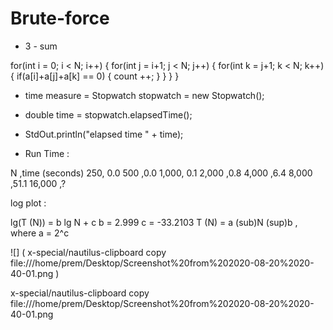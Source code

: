 # Brute-force

- 3 - sum

for(int i = 0; i < N; i++) {
    for(int j  = i+1; j < N; j++) {
        for(int k = j+1; k < N; k++) {
            if(a[i]+a[j]+a[k] == 0) {
                count ++;
            }
        }
    }
}

- time measure = Stopwatch stopwatch = new Stopwatch();
- double time = stopwatch.elapsedTime();
- StdOut.println("elapsed time " + time);

- Run Time :

N ,time (seconds)
250, 0.0
500 ,0.0
1,000, 0.1
2,000 ,0.8
4,000 ,6.4
8,000 ,51.1
16,000 ,?


log plot :

lg(T (N)) = b lg N + c
b = 2.999
c = -33.2103
T (N) = a (sub)N (sup)b
, where a = 2^c

![] ( x-special/nautilus-clipboard
copy
file:///home/prem/Desktop/Screenshot%20from%202020-08-20%2020-40-01.png
 )



x-special/nautilus-clipboard
copy
file:///home/prem/Desktop/Screenshot%20from%202020-08-20%2020-40-01.png

